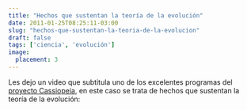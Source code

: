 ```yaml
---
title: "Hechos que sustentan la teoría de la evolución"
date: 2011-01-25T08:25:11-03:00
slug: "hechos-que-sustentan-la-teoria-de-la-evolucion"
draft: false
tags: ['ciencia', 'evolución']
image:
  placement: 3
---
```


Les dejo un video que subtitula uno de los excelentes programas del
[proyecto Cassiopeia](http://www.cassiopeiaproject.com/index.php), en
este caso se trata de hechos que sustentan la teoría de la evolución:
